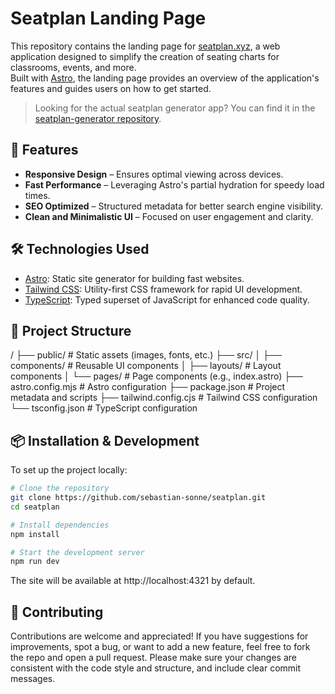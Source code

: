 # Seatplan Landing Page

This repository contains the landing page for [seatplan.xyz](https://seatplan.xyz), a web application designed to simplify the creation of seating charts for classrooms, events, and more.  
Built with [Astro](https://astro.build), the landing page provides an overview of the application's features and guides users on how to get started.

> Looking for the actual seatplan generator app? You can find it in the [seatplan-generator repository](https://github.com/sebastian-sonne/seatplan-generator).

## 🚀 Features

- **Responsive Design** – Ensures optimal viewing across devices.
- **Fast Performance** – Leveraging Astro's partial hydration for speedy load times.
- **SEO Optimized** – Structured metadata for better search engine visibility.
- **Clean and Minimalistic UI** – Focused on user engagement and clarity.

## 🛠️ Technologies Used

- [Astro](https://astro.build): Static site generator for building fast websites.
- [Tailwind CSS](https://tailwindcss.com): Utility-first CSS framework for rapid UI development.
- [TypeScript](https://www.typescriptlang.org): Typed superset of JavaScript for enhanced code quality.

## 📂 Project Structure

/
├── public/             # Static assets (images, fonts, etc.)
├── src/
│   ├── components/     # Reusable UI components
│   ├── layouts/        # Layout components
│   └── pages/          # Page components (e.g., index.astro)
├── astro.config.mjs    # Astro configuration
├── package.json        # Project metadata and scripts
├── tailwind.config.cjs # Tailwind CSS configuration
└── tsconfig.json       # TypeScript configuration

## 📦 Installation & Development

To set up the project locally:

```bash
# Clone the repository
git clone https://github.com/sebastian-sonne/seatplan.git
cd seatplan

# Install dependencies
npm install

# Start the development server
npm run dev

```

The site will be available at http://localhost:4321 by default.

## 🤝 Contributing

Contributions are welcome and appreciated! If you have suggestions for improvements, spot a bug, or want to add a new feature, feel free to fork the repo and open a pull request.
Please make sure your changes are consistent with the code style and structure, and include clear commit messages.
